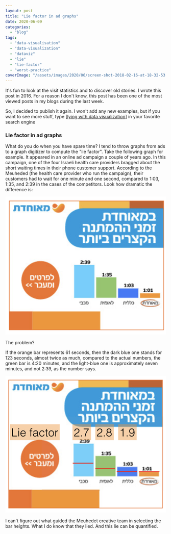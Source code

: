```yaml
---
layout: post
title: "Lie factor in ad graphs"
date: 2020-06-09
categories: 
  - "blog"
tags: 
  - "data-visualisation"
  - "data-visualization"
  - "dataviz"
  - "lie"
  - "lie-factor"
  - "worst-practice"
coverImage: "/assets/images/2020/06/screen-shot-2018-02-16-at-18-32-53.png"
---
```


It's fun to look at the visit statistics and to discover old stories. I wrote this post in 2016. For a reason I don't know, this post has been one of the most viewed posts in my blogs during the last week. 

So, I decided to publish it again. I won't add any new examples, but if you want to see more stuff, type \[[lying with data visualization](https://duckduckgo.com/?q=lying+with+data+visualization)\] in your favorite search engine

### Lie factor in ad graphs

What do you do when you have spare time? I tend to throw graphs from ads to a graph digitizer to compute the "lie factor". Take the following graph for example. It appeared in an online ad campaign a couple of years ago. In this campaign, one of the four Israeli health care providers bragged about the short waiting times in their phone customer support. According to the Meuheded (the health care provider who run the campaign), their customers had to wait for one minute and one second, compared to 1:03, 1:35, and 2:39 in the cases of the competitors. Look how dramatic the difference is:

![Screen Shot 2018-02-16 at 18.34.38](/assets/images/2020/06/screen-shot-2018-02-16-at-18-34-38.png)

The problem?

If the orange bar represents 61 seconds, then the dark blue one stands for 123 seconds, almost twice as much, compared to the actual numbers, the green bar is 4:20 minutes, and the light-blue one is approximately seven minutes, and not 2:39, as the number says.

![Screen Shot 2018-02-16 at 18.32.53](/assets/images/2020/06/screen-shot-2018-02-16-at-18-32-53.png)

I can't figure out what guided the Meuhedet creative team in selecting the bar heights. What I do know that they lied. And this lie can be quantified.
